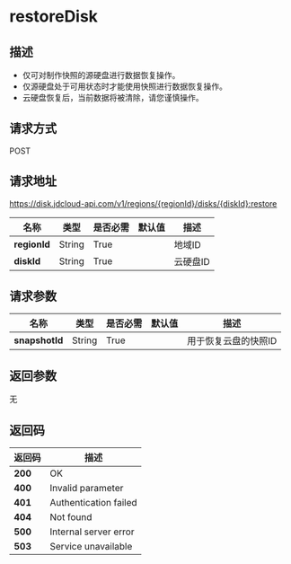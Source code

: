 # restoreDisk


## 描述
-   仅可对制作快照的源硬盘进行数据恢复操作。
-   仅源硬盘处于可用状态时才能使用快照进行数据恢复操作。
-   云硬盘恢复后，当前数据将被清除，请您谨慎操作。


## 请求方式
POST

## 请求地址
https://disk.jdcloud-api.com/v1/regions/{regionId}/disks/{diskId}:restore

|名称|类型|是否必需|默认值|描述|
|---|---|---|---|---|
|**regionId**|String|True| |地域ID|
|**diskId**|String|True| |云硬盘ID|

## 请求参数
|名称|类型|是否必需|默认值|描述|
|---|---|---|---|---|
|**snapshotId**|String|True| |用于恢复云盘的快照ID|


## 返回参数
无


## 返回码
|返回码|描述|
|---|---|
|**200**|OK|
|**400**|Invalid parameter|
|**401**|Authentication failed|
|**404**|Not found|
|**500**|Internal server error|
|**503**|Service unavailable|